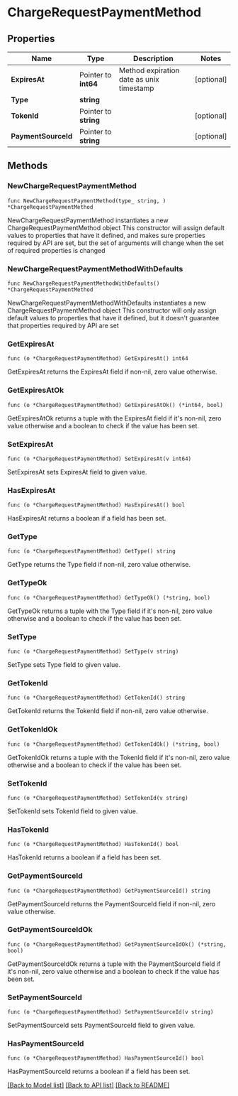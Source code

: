# ChargeRequestPaymentMethod

## Properties

Name | Type | Description | Notes
------------ | ------------- | ------------- | -------------
**ExpiresAt** | Pointer to **int64** | Method expiration date as unix timestamp | [optional] 
**Type** | **string** |  | 
**TokenId** | Pointer to **string** |  | [optional] 
**PaymentSourceId** | Pointer to **string** |  | [optional] 

## Methods

### NewChargeRequestPaymentMethod

`func NewChargeRequestPaymentMethod(type_ string, ) *ChargeRequestPaymentMethod`

NewChargeRequestPaymentMethod instantiates a new ChargeRequestPaymentMethod object
This constructor will assign default values to properties that have it defined,
and makes sure properties required by API are set, but the set of arguments
will change when the set of required properties is changed

### NewChargeRequestPaymentMethodWithDefaults

`func NewChargeRequestPaymentMethodWithDefaults() *ChargeRequestPaymentMethod`

NewChargeRequestPaymentMethodWithDefaults instantiates a new ChargeRequestPaymentMethod object
This constructor will only assign default values to properties that have it defined,
but it doesn't guarantee that properties required by API are set

### GetExpiresAt

`func (o *ChargeRequestPaymentMethod) GetExpiresAt() int64`

GetExpiresAt returns the ExpiresAt field if non-nil, zero value otherwise.

### GetExpiresAtOk

`func (o *ChargeRequestPaymentMethod) GetExpiresAtOk() (*int64, bool)`

GetExpiresAtOk returns a tuple with the ExpiresAt field if it's non-nil, zero value otherwise
and a boolean to check if the value has been set.

### SetExpiresAt

`func (o *ChargeRequestPaymentMethod) SetExpiresAt(v int64)`

SetExpiresAt sets ExpiresAt field to given value.

### HasExpiresAt

`func (o *ChargeRequestPaymentMethod) HasExpiresAt() bool`

HasExpiresAt returns a boolean if a field has been set.

### GetType

`func (o *ChargeRequestPaymentMethod) GetType() string`

GetType returns the Type field if non-nil, zero value otherwise.

### GetTypeOk

`func (o *ChargeRequestPaymentMethod) GetTypeOk() (*string, bool)`

GetTypeOk returns a tuple with the Type field if it's non-nil, zero value otherwise
and a boolean to check if the value has been set.

### SetType

`func (o *ChargeRequestPaymentMethod) SetType(v string)`

SetType sets Type field to given value.


### GetTokenId

`func (o *ChargeRequestPaymentMethod) GetTokenId() string`

GetTokenId returns the TokenId field if non-nil, zero value otherwise.

### GetTokenIdOk

`func (o *ChargeRequestPaymentMethod) GetTokenIdOk() (*string, bool)`

GetTokenIdOk returns a tuple with the TokenId field if it's non-nil, zero value otherwise
and a boolean to check if the value has been set.

### SetTokenId

`func (o *ChargeRequestPaymentMethod) SetTokenId(v string)`

SetTokenId sets TokenId field to given value.

### HasTokenId

`func (o *ChargeRequestPaymentMethod) HasTokenId() bool`

HasTokenId returns a boolean if a field has been set.

### GetPaymentSourceId

`func (o *ChargeRequestPaymentMethod) GetPaymentSourceId() string`

GetPaymentSourceId returns the PaymentSourceId field if non-nil, zero value otherwise.

### GetPaymentSourceIdOk

`func (o *ChargeRequestPaymentMethod) GetPaymentSourceIdOk() (*string, bool)`

GetPaymentSourceIdOk returns a tuple with the PaymentSourceId field if it's non-nil, zero value otherwise
and a boolean to check if the value has been set.

### SetPaymentSourceId

`func (o *ChargeRequestPaymentMethod) SetPaymentSourceId(v string)`

SetPaymentSourceId sets PaymentSourceId field to given value.

### HasPaymentSourceId

`func (o *ChargeRequestPaymentMethod) HasPaymentSourceId() bool`

HasPaymentSourceId returns a boolean if a field has been set.


[[Back to Model list]](../README.md#documentation-for-models) [[Back to API list]](../README.md#documentation-for-api-endpoints) [[Back to README]](../README.md)



